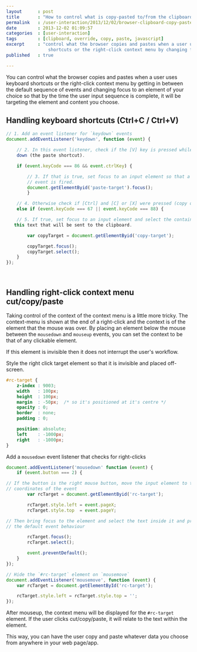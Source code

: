 ```yaml
---
layout      : post
title       : "How to control what is copy-pasted to/from the clipboard in Chrome, Firefox and Safari"
permalink   : /user-interaction/2013/12/02/browser-clipboard-copy-paste.html
date        : 2013-12-02 01:09:57
categories  : [user-interaction]
tags        : [clipboard, override, copy, paste, javascript]
excerpt     : "control what the browser copies and pastes when a user uses keyboard
                shortcuts or the right-click context menu by changing focus to an element of your choice"
published   : true

---
```


<style type="text/css">
#rc-target {
    z-index : 9003;
    width   : 100px;
    height  : 100px;
    margin  : -50px;  /* so it's positioned at its centre */
    opacity : 0.6;
    border  : none;
    padding : 0;

    position: absolute;
    left    : -1000px;
    right   : -1000px;
}

#demo-space {
    width: 90%;
    padding: 5%;
    background-color: #2299ee;

    font-family: sans-serif;
    font-size: 40px;
    line-height: 1.4;
    color: white;
}
</style>

You can control what the browser copies and pastes when a user uses keyboard
shortcuts or the right-click context menu by getting in between the default
sequence of events and changing focus to an element of your choice so that by
the time the user input sequence is complete, it will be targeting the element
and content you choose.

## Handling keyboard shortcuts (Ctrl+C / Ctrl+V)

```javascript
// 1. Add an event listener for `keydown` events
document.addEventListener('keydown', function (event) {

    // 2. In this event listener, check if the [V] key is pressed while [Ctrl] is held
    down (the paste shortcut).

    if (event.keyCode === 86 && event.ctrlKey) {

        // 3. If that is true, set focus to an input element so that a `paste`
        // event is fired.
        document.getElementByid('paste-target').focus();
        }

    // 4. Otherwise check if [Ctrl] and [C] or [X] were pressed (copy or cut).
    else if (event.keyCode === 67 || event.keyCode === 88) {

    // 5. If true, set focus to an input element and select the containted text. It is
   this text that will be sent to the clipboard.

        var copyTarget = document.getElementByid('copy-target');

        copyTarget.focus();
        copyTarget.select();
    }
});
```

<br>

## Handling right-click context menu cut/copy/paste

Taking control of the context of the context menu is a little more tricky. The
context-menu is shown at the end of a right-click and the context is of the
element that the mouse was over. By placing an element below the mouse between
the `mousedown` and `mouseup` events, you can set the context to be that of any
clickable element.

If this element is invisible then it does not interrupt the user's workflow.

Style the right click target element so that it is invisible and placed
off-screen.

```css
#rc-target {
    z-index : 9003;
    width   : 100px;
    height  : 100px;
    margin  : -50px;  /* so it's positioned at it's centre */
    opacity : 0;
    border  : none;
    padding : 0;

    position: absolute;
    left    : -1000px;
    right   : -1000px;
}
```

Add a `mousedown` event listener that checks for right-clicks

```javascript
document.addEventListener('mousedown' function (event) {
    if (event.button === 2) {

// If the button is the right mouse button, move the input element to the
// coordinates of the event
        var rcTarget = document.getElementByid('rc-target');

        rcTarget.style.left = event.pageX;
        rcTarget.style.top  = event.pageY;

// Then bring focus to the element and select the text inside it and prevent
// the default event behaviour

        rcTarget.focus();
        rcTarget.select();

        event.preventDefault();
    }
});

// Hide the `#rc-target` element on `mousemove`
document.addEventListener('mousemove', function (event) {
    var rcTarget = document.getElementById('rc-target');

    rcTarget.style.left = rcTarget.style.top = '';
});
```

After mouseup, the context menu will be displayed for the `#rc-target` element.
If the user clicks cut/copy/paste, it will relate to the text within the
element.

This way, you can have the user copy and paste whatever data you choose from
anywhere in your web page/app.

<div id="demo-space" style="display: none">
    Try right-clicking here to see this working
</div>
<input id="rc-target" type="text">

<script>
// an input element which the paste/copy will target
var rcTarget = document.getElementById('rc-target'),
    demoSpace = document.getElementById('demo-space'),
    index = 0;

demoSpace.style.display = '';
rcTarget.value = 'text inside textbox';

demoSpace.onmousedown = function (event) {
    // if it's a right-click
    if (event.button === 2) {
        // change the value of the input element
        rcTarget.value = ['Apples', 'Mele', 'Pommes', 'Úlla'][(index++) % 4];
        // focus and position the input element to be below the cursor
        rcTarget.style.left = event.pageX + 'px';
        rcTarget.style.top  = event.pageY + 'px';

        rcTarget.focus();
        rcTarget.select();

        event.preventDefault();
    }
    // When the mouse goes up, the browser context menu is shown for the input element
    // and the user can copy/paste the input element text using the browser UI
}
</script>
